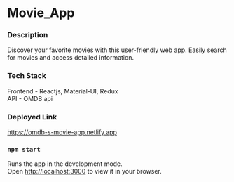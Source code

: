 # Movie_App

### Description

Discover your favorite movies with this user-friendly web app. Easily search for movies and access detailed information.

### Tech Stack

Frontend - Reactjs, Material-UI, Redux
<br/>
API - OMDB api

### Deployed Link

https://omdb-s-movie-app.netlify.app

### `npm start`

Runs the app in the development mode.\
Open [http://localhost:3000](http://localhost:3000) to view it in your browser.

